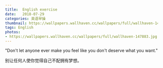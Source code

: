 ```yaml
---
title:  English exercise
date:   2018-07-29
categories: 英语早操
thumbnail: https://wallpapers.wallhaven.cc/wallpapers/full/wallhaven-147883.jpg
tags: English
photos:
- https://wallpapers.wallhaven.cc/wallpapers/full/wallhaven-147883.jpg
---
```


"Don't let anyone ever make you feel like you don't deserve what you want."
<p>别让任何人使你觉得自己不配拥有梦想。</p>
